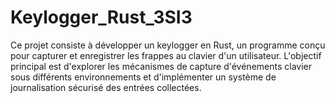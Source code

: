 # Keylogger_Rust_3SI3
Ce projet consiste à développer un keylogger en Rust, un programme conçu pour capturer et enregistrer les frappes au clavier d'un utilisateur. L'objectif principal est d'explorer les mécanismes de capture d'événements clavier sous différents environnements et d'implémenter un système de journalisation sécurisé des entrées collectées.
